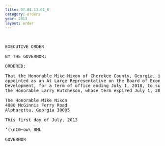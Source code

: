 ```yaml
---
title: 07.01.13.01_0
category: orders
year: 2013
layout: order
---
```


<pre> 

EXECUTIVE ORDER

BY THE GOVERNOR:

ORDERED:

That the Honorable Mike Nixon of Cherokee County, Georgia, is
appointed as an At Large Representative on the Board of Economic
Development, for a term of office ending July 1, 2018, to succeed
the Honorable Larry Hutcheson, whose term expired July 1, 2013.

The Honorable Mike Nixon
4080 McGinnis Ferry Road
Alpharetta, Georgia 30005

This first day of July, 2013

‘(\nI0~ow\ BML

GOVERNOR

</pre>
